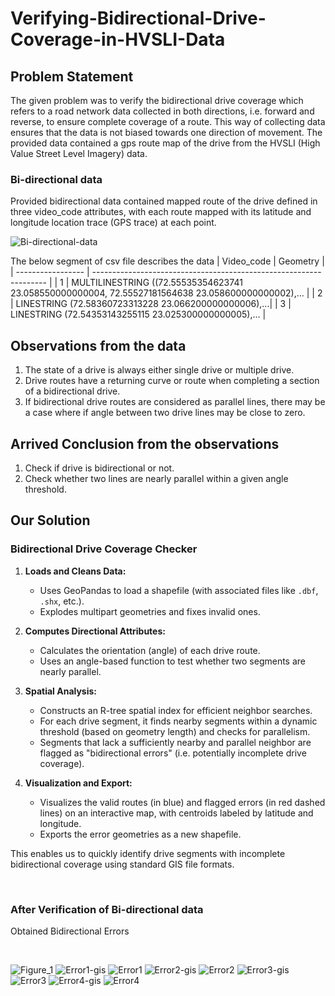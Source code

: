 # Verifying-Bidirectional-Drive-Coverage-in-HVSLI-Data

## Problem Statement
The given problem was to verify the bidirectional drive coverage which refers to a road network data collected in both directions, i.e. forward and reverse, to ensure complete coverage of a route. This way of collecting data ensures that the data is not biased towards one direction of movement. The provided data contained a gps route map of the drive from the HVSLI (High Value Street Level Imagery) data.  

### Bi-directional data
Provided bidirectional data contained mapped route of the drive defined in three video_code attributes, with each route mapped with its latitude and longitude location trace (GPS trace) at each point.
<br>

![Bi-directional-data](https://github.com/user-attachments/assets/c06d1ea4-4cdf-4a81-9c15-ab50be1f3fc8)
<br>

The below segment of csv file describes the data
| Video_code            | Geometry                                                               |
| ----------------- | ------------------------------------------------------------------ |
| 1 | MULTILINESTRING ((72.55535354623741 23.058550000000004, 72.55527181564638 23.058600000000002),... |
| 2 | LINESTRING (72.58360723313228 23.066200000000006),...|
| 3 | LINESTRING (72.54353143255115 23.025300000000005),... |

## Observations from the data
1. The state of a drive is always either single drive or multiple drive.
2. Drive routes have a returning curve or route when completing a section of a bidirectional drive.
3. If bidirectional drive routes are considered as parallel lines, there may be a case where if angle between two drive lines may be close to zero.

## Arrived Conclusion from the observations
1. Check if drive is bidirectional or not.
2. Check whether two lines are nearly parallel within a given angle threshold.

## Our Solution 

### Bidirectional Drive Coverage Checker

1. **Loads and Cleans Data:**  
   - Uses GeoPandas to load a shapefile (with associated files like `.dbf`, `.shx`, etc.).
   - Explodes multipart geometries and fixes invalid ones.

2. **Computes Directional Attributes:**  
   - Calculates the orientation (angle) of each drive route.
   - Uses an angle-based function to test whether two segments are nearly parallel.

3. **Spatial Analysis:**  
   - Constructs an R-tree spatial index for efficient neighbor searches.
   - For each drive segment, it finds nearby segments within a dynamic threshold (based on geometry length) and checks for parallelism.  
   - Segments that lack a sufficiently nearby and parallel neighbor are flagged as "bidirectional errors" (i.e. potentially incomplete drive coverage).

4. **Visualization and Export:**  
   - Visualizes the valid routes (in blue) and flagged errors (in red dashed lines) on an interactive map, with centroids labeled by latitude and longitude.
   - Exports the error geometries as a new shapefile.

This enables us to quickly identify drive segments with incomplete bidirectional coverage using standard GIS file formats.

<br>

### After Verification of Bi-directional data

Obtained Bidirectional Errors

<br>

![Figure_1](https://github.com/user-attachments/assets/2f65b83f-17c6-47ce-8e77-87c6125ec0f3)
![Error1-gis](https://github.com/user-attachments/assets/81a61ce6-5b35-46f5-ba74-8c4631318e0f)
![Error1](https://github.com/user-attachments/assets/572a5cd4-9807-4e50-86eb-0aa7daa6c0b4)
![Error2-gis](https://github.com/user-attachments/assets/22c818ba-0be0-445a-bf55-ac71224b19d3)
![Error2](https://github.com/user-attachments/assets/c43e822c-1e4e-4f04-8948-8f35818467a2)
![Error3-gis](https://github.com/user-attachments/assets/21de09dd-4936-4475-9249-13ddc87e7037)
![Error3](https://github.com/user-attachments/assets/12ca222b-c9f2-4145-bc71-9a95eaba8014)
![Error4-gis](https://github.com/user-attachments/assets/37f9e205-4126-4677-b71e-63bec775371f)
![Error4](https://github.com/user-attachments/assets/551f76d7-2704-4a9b-b29c-9473aea6ec42)
